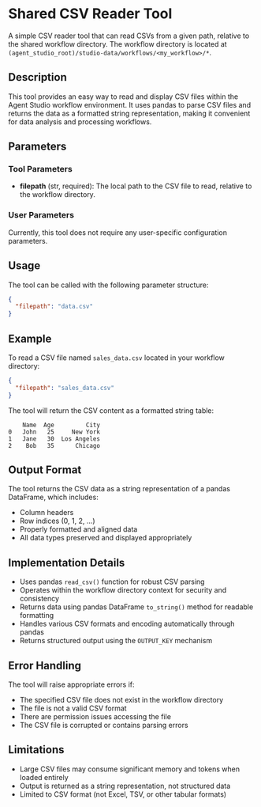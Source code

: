 # Shared CSV Reader Tool

A simple CSV reader tool that can read CSVs from a given path, relative to the shared workflow directory. The workflow directory is located at `(agent_studio_root)/studio-data/workflows/<my_workflow>/*`.

## Description

This tool provides an easy way to read and display CSV files within the Agent Studio workflow environment. It uses pandas to parse CSV files and returns the data as a formatted string representation, making it convenient for data analysis and processing workflows.

## Parameters

### Tool Parameters

- **filepath** (str, required): The local path to the CSV file to read, relative to the workflow directory.

### User Parameters

Currently, this tool does not require any user-specific configuration parameters.

## Usage

The tool can be called with the following parameter structure:

```json
{
  "filepath": "data.csv"
}
```

## Example

To read a CSV file named `sales_data.csv` located in your workflow directory:

```json
{
  "filepath": "sales_data.csv"
}
```

The tool will return the CSV content as a formatted string table:

```
    Name  Age         City
0   John   25     New York
1   Jane   30  Los Angeles
2    Bob   35      Chicago
```

## Output Format

The tool returns the CSV data as a string representation of a pandas DataFrame, which includes:
- Column headers
- Row indices (0, 1, 2, ...)
- Properly formatted and aligned data
- All data types preserved and displayed appropriately

## Implementation Details

- Uses pandas `read_csv()` function for robust CSV parsing
- Operates within the workflow directory context for security and consistency
- Returns data using pandas DataFrame `to_string()` method for readable formatting
- Handles various CSV formats and encoding automatically through pandas
- Returns structured output using the `OUTPUT_KEY` mechanism

## Error Handling

The tool will raise appropriate errors if:
- The specified CSV file does not exist in the workflow directory
- The file is not a valid CSV format
- There are permission issues accessing the file
- The CSV file is corrupted or contains parsing errors

## Limitations

- Large CSV files may consume significant memory and tokens when loaded entirely
- Output is returned as a string representation, not structured data
- Limited to CSV format (not Excel, TSV, or other tabular formats)
